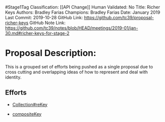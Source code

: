 #Stage1Tag
Classification: [[API Change]]
Human Validated: No
Title: Richer Keys
Authors: Bradley Farias
Champions: Bradley Farias
Date: January 2019
Last Commit: 2019-10-28
GitHub Link: https://github.com/tc39/proposal-richer-keys
GitHub Note Link: https://github.com/tc39/notes/blob/HEAD/meetings/2019-01/jan-30.md#richer-keys-for-stage-2

# Proposal Description:
This is a grouped set of efforts being pushed as a single proposal due to cross cutting and overlapping ideas of how to represent and deal with identity.

## Efforts

* [Collection#reKey](collection-rekey/)

* [compositeKey](compositeKey/)

